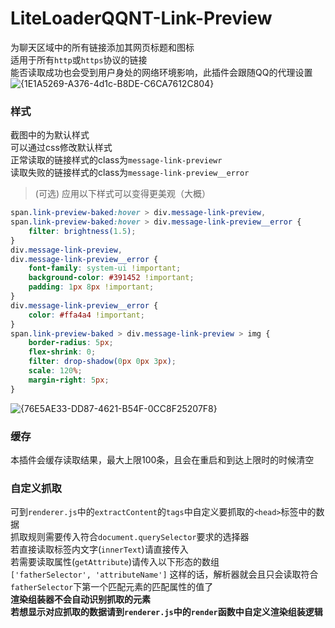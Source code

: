 # LiteLoaderQQNT-Link-Preview  
为聊天区域中的所有链接添加其网页标题和图标  
适用于所有`http`或`https`协议的链接  
能否读取成功也会受到用户身处的网络环境影响，此插件会跟随QQ的代理设置  
![{1E1A5269-A376-4d1c-B8DE-C6CA7612C804}](https://github.com/Eticeweng/LiteLoaderQQNT-Link-Preview/assets/43090280/0a4a4b7e-f43e-4a76-94e1-6f152e6c8610)

### 样式  
截图中的为默认样式  
可以通过css修改默认样式  
正常读取的链接样式的class为`message-link-previewr`  
读取失败的链接样式的class为`message-link-preview__error`  

> (可选) 应用以下样式可以变得更美观（大概）
```css
span.link-preview-baked:hover > div.message-link-preview,
span.link-preview-baked:hover > div.message-link-preview__error {
	filter: brightness(1.5);
}
div.message-link-preview,
div.message-link-preview__error {
	font-family: system-ui !important;
	background-color: #391452 !important;
	padding: 1px 8px !important;
}
div.message-link-preview__error {
	color: #ffa4a4 !important;
}
span.link-preview-baked > div.message-link-preview > img {
	border-radius: 5px;
	flex-shrink: 0;
	filter: drop-shadow(0px 0px 3px);
	scale: 120%;
	margin-right: 5px;
}
```
![{76E5AE33-DD87-4621-B54F-0CC8F25207F8}](https://github.com/Eticeweng/LiteLoaderQQNT-Link-Preview/assets/43090280/1474f685-f14c-45a3-a99a-bd65997dc92a)  

### 缓存
本插件会缓存读取结果，最大上限100条，且会在重启和到达上限时的时候清空  

### 自定义抓取
可到`renderer.js`中的`extractContent`的`tags`中自定义要抓取的`<head>`标签中的数据  
抓取规则需要传入符合`document.querySelector`要求的选择器  
若直接读取标签内文字(`innerText`)请直接传入  
若需要读取属性(`getAttribute`)请传入以下形态的数组  
`['fatherSelector', 'attributeName']`
这样的话，解析器就会且只会读取符合`fatherSelector`下第一个匹配元素的匹配属性的值了  
**渲染组装器不会自动识别抓取的元素**  
**若想显示对应抓取的数据请到`renderer.js`中的`render`函数中自定义渲染组装逻辑**
